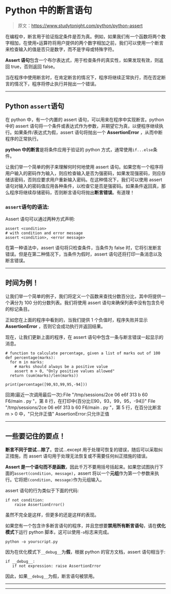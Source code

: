 # Python 中的断言语句

> 原文：<https://www.studytonight.com/python/python-assert>

在编程中，断言用于验证指定条件是否为真。例如，如果我们有一个函数将两个数字相加，在使用`+`运算符将用户提供的两个数字相加之前，我们可以使用一个断言来检查输入的值是否只是数字，而不是字母或特殊字符。

**Assert 语句**包含一个布尔表达式，用于检查条件的真实性，如果发现有效，则返回 true，否则返回 false。

当在程序中使用断言时，在肯定断言的情况下，程序将继续正常执行，而在否定断言的情况下，程序将停止执行并抛出一个错误。

* * *

## Python `assert`语句

在 python 中，有一个内置的 assert 语句，可以用来在程序中实现断言。python 中的 assert 语句将一个条件或表达式作为参数，并期望它为真，以便程序继续执行。如果条件/表达式为假，assert 语句将抛出一个 **AssertionError** ，从而中断程序的正常执行。

**python 中的断言**是将条件应用于验证的 python 方式，通常使用`if...else`条件。

让我们举一个简单的例子来理解何时何地使用 assert 语句。如果您有一个程序将用户输入的密码作为输入，则应检查输入是否为强密码，如果发现强密码，则应存储该密码，否则应要求用户重新输入密码。在这种情况下，我们可以使用 assert 语句对输入的密码值应用各种条件，以检查它是否是强密码。如果条件返回真，那么程序将继续存储密码，否则断言语句将抛出**断言错误**。有道理！

### `assert`语句的语法:

Assert 语句可以通过两种方式声明:

```
assert <condition>
# with condition and error message
assert <condition>, <error message>
```

在第一种语法中，assert 语句将只检查条件，当条件为 false 时，它将引发断言错误。但是在第二种情况下，当条件为假时，assert 语句还将打印一条消息以及断言错误。

* * *

## 时间为例！

让我们举一个简单的例子，我们将定义一个函数来查找分数百分比，其中将提供一个满分为 100 分的分数列表。我们将使用 assert 语句来确保列表中没有包含负号的标记条目。

正如您在上面的程序中看到的，当我们提供 1 个负值时，程序失败并显示 **AssertionError** ，否则它会成功执行并返回结果。

现在，让我们更新上面的程序，在 assert 语句中包含一条与断言错误一起显示的消息。

```
# function to calculate percentage, given a list of marks out of 100
def percentage(marks):
  for m in marks:
    # marks should always be a positive value
    assert m > 0, "Only positive values allowed"
  return (sum(marks)/len(marks))

print(percentage([90,93,99,95,-94])) 
```

回溯(最近一次调用最后一次):File "/tmp/sessions/2ce 06 e6f 313 b 60 F6/main . py "，第 8 行，在<module>打印中(百分比([90，93，99，95，-94])" File "/tmp/sessions/2ce 06 e6f 313 b 60 F6/main . py "，第 5 行，在百分比断言 m > 0 中，"只允许正值" AssertionError:只允许正值</module>

* * *

## 一些要记住的要点！

**断言不同于尝试...除了**。尝试...except 用于处理可恢复的错误，随后可以采取纠正措施，而 assert 语句用于处理无法恢复或不需要任何纠正措施的错误。

**Assert 是一个语句而不是函数**，因此千万不要用括号括起来。如果您试图执行下面的`assert(condition, message)`，assert 将以一个**元组**作为第一个参数来执行。它将把`(condition, message)`作为元组输入。

assert 语句的行为类似于下面的代码:

```
if not condition:
    raise AssertionError()
```

虽然不完全是这样，但更多的还是这样的表现。

如果您有一个包含许多断言语句的程序，并且您想要**禁用所有断言语句**，请在**优化模式**下运行 python 脚本，这可以使用`-o`标志来完成。

```
python -o yourscript.py
```

因为在优化模式下`__debug__`为**假**，根据 python 的官方文档，assert 语句相当于:

```
if __debug__:
   if not expression: raise AssertionError
```

因此，如果`__debug__`为假，断言语句被禁用。

* * *

* * *